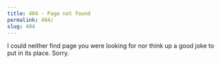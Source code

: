 ```yaml
---
title: 404 - Page not found
permalink: 404/
slug: 404
---
```

I could neither find page you were looking for nor think up a good joke to put in its place. Sorry.
